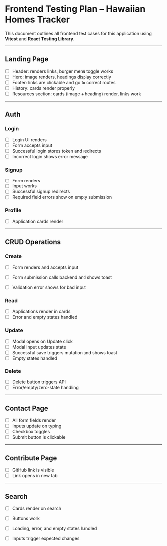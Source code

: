 # Frontend Testing Plan – Hawaiian Homes Tracker

This document outlines all frontend test cases for this application using **Vitest** and **React Testing Library**.

---

## Landing Page

- [ ] Header: renders links, burger menu toggle works
- [ ] Hero: image renders, headings display correctly
- [ ] Footer: links are clickable and go to correct routes
- [ ] History: cards render properly
- [ ] Resources section: cards (image + heading) render, links work

---

## Auth

### Login
- [ ] Login UI renders
- [ ] Form accepts input
- [ ] Successful login stores token and redirects
- [ ] Incorrect login shows error message

### Signup
- [ ] Form renders
- [ ] Input works
- [ ] Successful signup redirects
- [ ] Required field errors show on empty submission

### Profile
- [ ] Application cards render

---

## CRUD Operations

### Create
- [ ] Form renders and accepts input
- [ ] Form submission calls backend and shows toast
- [ ] Validation error shows for bad input


### Read
- [ ] Applications render in cards
- [ ] Error and empty states handled

### Update
- [ ] Modal opens on Update click
- [ ] Modal input updates state
- [ ] Successful save triggers mutation and shows toast
- [ ] Empty states handled

### Delete
- [ ] Delete button triggers API
- [ ] Error/empty/zero-state handling

---

## Contact Page
- [ ] All form fields render
- [ ] Inputs update on typing
- [ ] Checkbox toggles
- [ ] Submit button is clickable

---

## Contribute Page
- [ ] GitHub link is visible
- [ ] Link opens in new tab

---

##  Search
- [ ] Cards render on search
- [ ] Buttons work
- [ ] Loading, error, and empty states handled
- [ ] Inputs trigger expected changes

